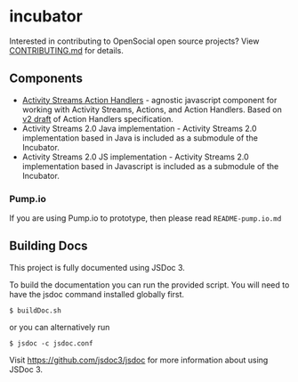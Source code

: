 incubator
=========
Interested in contributing to OpenSocial open source projects? View [CONTRIBUTING.md](https://github.com/OpenSocial/incubator/blob/master/CONTRIBUTING.md) for details.

## Components
- [Activity Streams Action Handlers](http://opensocial.org/projects/) - agnostic javascript component for working with Activity Streams, Actions, and Action Handlers.  Based on [v2 draft](http://www.ietf.org/id/draft-snell-activitystreams-actions-02.txt) of Action Handlers specification.
- Activity Streams 2.0 Java implementation - Activity Streams 2.0 implementation based in Java is included as a submodule of the Incubator.
- Activity Streams 2.0 JS implementation - Activity Streams 2.0 implementation based in Javascript is included as a submodule of the Incubator.

### Pump.io
If you are using Pump.io to prototype, then please read `README-pump.io.md`

## Building Docs
This project is fully documented using JSDoc 3.

To build the documentation you can run the provided script.  You will need to have
the jsdoc command installed globally first.

    $ buildDoc.sh

or you can alternatively run

    $ jsdoc -c jsdoc.conf

Visit https://github.com/jsdoc3/jsdoc for more information about using JSDoc 3.
